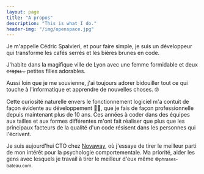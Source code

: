 ```yaml
---
layout: page
title: "A propos"
description: "This is what I do."
header-img: "/img/openspace.jpg"
---
```

Je m'appelle Cédric Spalvieri, et pour faire simple, je suis un développeur qui transforme les cafés serrés et les bières brunes en code.

J'habite dans la magifique ville de Lyon avec une femme formidable et deux ~~crapu...~~ petites filles adorables.

Aussi loin que je me souvienne, j'ai toujours adorer bidouiller tout ce qui touche à l'informatique et apprendre de nouvelles choses. 🤓

Cette curiosité naturelle envers le fonctionnement logiciel m'a contuit de façon évidente au développement 👨‍💻, que je fais de façon professionnelle depuis maintenant plus de 10 ans.
Ces années à coder dans des équipes aux tailles et aux formes différentes m'ont fait réaliser que plus que les principaux facteurs de la qualité d'un code résisent dans les personnes qui l'écrivent.

Je suis aujourd'hui CTO chez <a class="novaway" href="https://novaway.fr">Novaway</a>, où j'essaye de tirer le meilleur parti de mon intérêt pour la psychologie comportementale. Ma priorité, aider les gens avec lesquels je travail à tirer le meilleur d'eux même <small class="text-muted">©phrases-bateau.com</small>.

